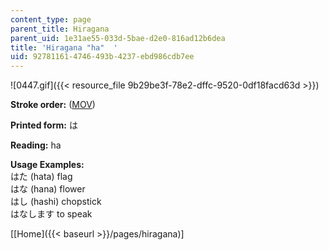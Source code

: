 ```yaml
---
content_type: page
parent_title: Hiragana
parent_uid: 1e31ae55-033d-5bae-d2e0-816ad12b6dea
title: 'Hiragana "ha"  '
uid: 92781161-4746-493b-4237-ebd986cdb7ee
---
```


![0447.gif]({{< resource_file 9b29be3f-78e2-dffc-9520-0df18facd63d >}})

**Stroke order:** ([MOV](http://www.archive.org/download/MITRES21F.01S10_HIRAGANA_CHARACTERS/0447.mov))

**Printed form:** は

**Reading:** ha

**Usage Examples:**  
はた (hata) flag  
はな (hana) flower  
はし (hashi) chopstick  
はなします to speak

  
\[[Home]({{< baseurl >}}/pages/hiragana)\]